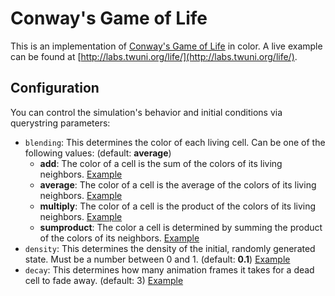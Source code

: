# Conway's Game of Life

This is an implementation of [Conway's Game of Life](http://en.wikipedia.org/wiki/Conway's_Game_of_Life) in color.
A live example can be found at [http://labs.twuni.org/life/](http://labs.twuni.org/life/).

## Configuration

You can control the simulation's behavior and initial conditions via querystring parameters:

 * `blending`: This determines the color of each living cell. Can be one of the following values: (default: **average**)
   * **add**: The color of a cell is the sum of the colors of its living neighbors. [Example](http://labs.twuni.org/life/?blending=add)
   * **average**: The color of a cell is the average of the colors of its living neighbors. [Example](http://labs.twuni.org/life/?blending=average)
   * **multiply**: The color of a cell is the product of the colors of its living neighbors. [Example](http://labs.twuni.org/life/?blending=multiply)
   * **sumproduct**: The color a cell is determined by summing the product of the colors of its neighbors. [Example](http://labs.twuni.org/life/?blending=sumproduct)
 * `density`: This determines the density of the initial, randomly generated state. Must be a number between 0 and 1. (default: **0.1**) [Example](http://labs.twuni.org/life/?density=0.1)
 * `decay`: This determines how many animation frames it takes for a dead cell to fade away. (default: 3) [Example](http://labs.twuni.org/life/?decay=3)
